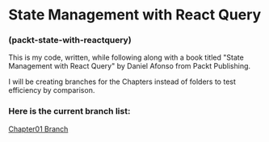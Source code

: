 # State Management with React Query
### (packt-state-with-reactquery)

This is my code, written, while following along with a book titled "State Management with React Query" by Daniel Afonso from Packt Publishing.

I will be creating branches for the Chapters instead of folders to test efficiency by comparison.

### Here is the current branch list:

[Chapter01 Branch](https://github.com/jreidell/packt-state-with-reactquery/tree/chapter01-start)
